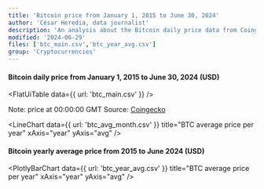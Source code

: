 ```yaml
---
title: 'Bitcoin price from January 1, 2015 to June 30, 2024'
author: 'César Heredia, data journalist'
description: 'An analysis about the Bitcoin daily price data from Coingecko'
modified: '2024-06-29'
files: ['btc_main.csv','btc_year_avg.csv']
group: 'Cryptocurrencies'
---
```


#### Bitcoin daily price from January 1, 2015 to June 30, 2024 (USD)

<FlatUiTable
  data={{
    url: 'btc_main.csv'
  }}
/>
    
Note: price at 00:00:00 GMT
Source: [Coingecko](https://www.coingecko.com/es/monedas/bitcoin/historical_data)

<LineChart
  data={{
    url: 'btc_avg_month.csv'
  }}
  title="BTC average price per year"
  xAxis="year"
  yAxis="avg"
/>

#### Bitcoin yearly average price from 2015 to June 2024 (USD)
<PlotlyBarChart
  data={{
    url: 'btc_year_avg.csv'
  }}
  title="BTC average price per year"
  xAxis="year"
  yAxis="avg"
/>
